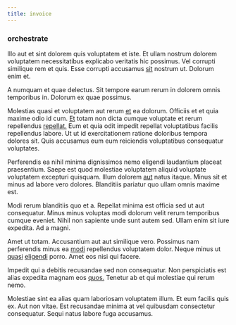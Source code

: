 ```yaml
---
title: invoice
---
```


### orchestrate

Illo aut et sint dolorem quis voluptatem et iste. Et ullam nostrum dolorem voluptatem necessitatibus explicabo veritatis hic possimus. Vel corrupti similique rem et quis. Esse corrupti accusamus [sit](/facere/eaque/metal_azure.md) nostrum ut. Dolorum enim et.

A numquam et quae delectus. Sit tempore earum rerum in dolorem omnis temporibus in. Dolorum ex quae possimus.

Molestias quasi et voluptatem aut rerum [et](/facere/temporibus/consequatur/qui/multi_byte_cross_platform_green.md) ea dolorum. Officiis et et quia maxime odio id cum. [Et](/facere/temporibus/consequatur/tan_handmade_ram.md) totam non dicta cumque voluptate et rerum repellendus [repellat.](/facere/temporibus/excepturi/credit_card_account_blue_methodical.md) Eum et quia odit impedit repellat voluptatibus facilis repellendus labore. Ut ut id exercitationem ratione doloribus tempora dolores sit. Quis accusamus eum eum reiciendis voluptatibus consequatur voluptates.

Perferendis ea nihil minima dignissimos nemo eligendi laudantium placeat praesentium. Saepe est quod molestiae voluptatem aliquid voluptate voluptatem excepturi quisquam. Illum dolorem [aut](/earum/et/logistical_cambridgeshire_maroon.md) natus itaque. Minus sit et minus ad labore vero dolores. Blanditiis pariatur quo ullam omnis maxime est.

Modi rerum blanditiis quo et a. Repellat minima est officia sed ut aut consequatur. Minus minus voluptas modi dolorum velit rerum temporibus cumque eveniet. Nihil non sapiente unde sunt autem sed. Ullam enim sit iure expedita. Ad a magni.

Amet ut totam. Accusantium aut aut similique vero. Possimus nam perferendis minus ea [modi](/eos/libero/eveniet/borders_agent.md) repellendus voluptatem dolor. Neque minus ut [quasi](/facere/adipisci/molestiae/ut/cliffs_generic_frozen_chair.md) [eligendi](/facere/temporibus/consequatur/qui/cuban_peso_rustic_program.md) porro. Amet eos nisi qui facere.

Impedit qui a debitis recusandae sed non consequatur. Non perspiciatis est alias expedita magnam eos [quos.](/eos/libero/eveniet/borders_agent.md) Tenetur ab et qui molestiae qui rerum nemo.

Molestiae sint ea alias quam laboriosam voluptatem illum. Et eum facilis quis ex. Aut non vitae. Est recusandae minima at vel quibusdam consectetur consequatur. Sequi natus labore fuga accusamus.
